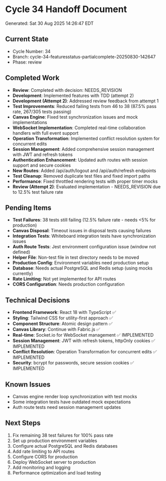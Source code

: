 # Cycle 34 Handoff Document

Generated: Sat 30 Aug 2025 14:26:47 EDT

## Current State
- Cycle Number: 34
- Branch: cycle-34-featuresstatus-partialcomplete-20250830-142647
- Phase: review

## Completed Work
<!-- HANDOFF_START -->
- **Review**: Completed with decision: NEEDS_REVISION
- **Development**: Implemented features with TDD (attempt 2)
- **Development (Attempt 2)**: Addressed review feedback from attempt 1
- **Test Improvements**: Reduced failing tests from 46 to 38 (87.5% pass rate, 267/305 tests passing)
- **Canvas Engine**: Fixed test synchronization issues and mock implementations
- **WebSocket Implementation**: Completed real-time collaboration handlers with full event support
- **Operation Transformation**: Implemented conflict resolution system for concurrent edits
- **Session Management**: Added comprehensive session management with JWT and refresh tokens
- **Authentication Enhancement**: Updated auth routes with session support and secure cookies
- **New Routes**: Added /api/auth/logout and /api/auth/refresh endpoints
- **Test Cleanup**: Removed duplicate test files and fixed import paths
- **Performance**: Fixed throttled rendering tests with proper timer mocks
- **Review (Attempt 2)**: Evaluated implementation - NEEDS_REVISION due to 12.5% test failure rate
<!-- HANDOFF_END -->

## Pending Items
- **Test Failures**: 38 tests still failing (12.5% failure rate - needs <5% for production)
- **Canvas Disposal**: Timeout issues in disposal tests causing failures
- **Integration Tests**: Whiteboard integration tests have synchronization issues
- **Auth Route Tests**: Jest environment configuration issue (window not defined)
- **Helper File**: Non-test file in test directory needs to be moved
- **Production Config**: Environment variables need production setup
- **Database**: Needs actual PostgreSQL and Redis setup (using mocks currently)
- **Rate Limiting**: Not yet implemented for API routes
- **CORS Configuration**: Needs production configuration

## Technical Decisions
- **Frontend Framework**: React 18 with TypeScript ✅
- **Styling**: Tailwind CSS for utility-first approach ✅
- **Component Structure**: Atomic design pattern ✅
- **Canvas Library**: Continue with Fabric.js ✅
- **Real-time**: Socket.io for WebSocket management ✅ IMPLEMENTED
- **Session Management**: JWT with refresh tokens, httpOnly cookies ✅ IMPLEMENTED
- **Conflict Resolution**: Operation Transformation for concurrent edits ✅ IMPLEMENTED
- **Security**: bcrypt for passwords, secure session cookies ✅ IMPLEMENTED

## Known Issues
- Canvas engine render loop synchronization with test mocks
- Some integration tests have outdated mock expectations
- Auth route tests need session management updates

## Next Steps
1. Fix remaining 38 test failures for 100% pass rate
2. Set up production environment variables
3. Configure actual PostgreSQL and Redis databases
4. Add rate limiting to API routes
5. Configure CORS for production
6. Deploy WebSocket server to production
7. Add monitoring and logging
8. Performance optimization and load testing


